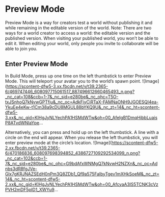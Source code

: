 # Preview Mode

Preview Mode is a way for creators test a world without publishing it and while remaining in the editable version of the world. Note: There are two ways for a world creator to access a world: the editable version and the published version. When visiting your published world, you won’t be able to edit it. When editing your world, only people you invite to collaborate will be able to join you.

## Enter Preview Mode

In Build Mode, press up one time on the left thumbstick to enter Preview Mode. This will teleport your avatar you to the world’s spawn point. ![Image](https://scontent-dfw5-3.xx.fbcdn.net/v/t39.2365-6/469747446_608097715061517_887496612660465493_n.png?_nc_cat=108&ccb=1-7&_nc_sid=e280be&_nc_ohc=T5O-txJSnhoQ7kNvwGPTfju&_nc_oc=AdkFiyCiRTaX-FAMNaONH9JGOESQI4ea-YkuEe4eKw-t1Cm38a9cDU8MGUL88bYKQ9U&_nc_zt=14&_nc_ht=scontent-dfw5-3.xx&_nc_gid=KlHgJyNLYechPA1HSMdWTw&oh=00_AfeIgB1DmqHibbLuaisP8ATvdWNIaYpe...

Alternatively, you can press and hold up on the left thumbstick. A line with a circle on the end will appear. When you release the left thumbstick, you will enter preview mode at the circle’s location. ![Image](https://scontent-dfw5-2.xx.fbcdn.net/v/t39.2365-6/470186836_608097698394852_4386727109292534099_n.png?_nc_cat=102&ccb=1-7&_nc_sid=e280be&_nc_ohc=G9bdAfxWNMgQ7kNvwH2NZXn&_nc_oc=Adnbs3dR8fgJVe-Glx7gKRJNAZSEdH0nPm3Q8ZDb1_Qf9a575FaIbyTgev1mXHkSoeM&_nc_zt=14&_nc_ht=scontent-dfw5-2.xx&_nc_gid=KlHgJyNLYechPA1HSMdWTw&oh=00_AfcyaA3IS5TCNK3cVzPVH2mDF5pID1_XWYu9...
